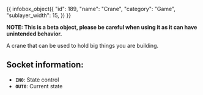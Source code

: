 {{ infobox_object({
	"id": 189,
	"name": "Crane",
	"category": "Game",
	"sublayer_width": 15,
}) }}

**NOTE: This is a beta object, please be careful when using it as it can have unintended behavior.**

A crane that can be used to hold big things you are building.

## Socket information:
- **`IN0`**: State control
- **`OUT0`**: Current state